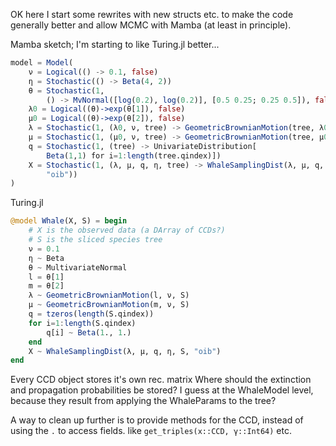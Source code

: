 OK here I start some rewrites with new structs etc. to make the code
generally better and allow MCMC with Mamba (at least in principle).

Mamba sketch; I'm starting to like Turing.jl better...
```julia
model = Model(
    ν = Logical(() -> 0.1, false)
    η = Stochastic(() -> Beta(4, 2))
    θ = Stochastic(1,
        () -> MvNormal([log(0.2), log(0.2)], [0.5 0.25; 0.25 0.5]), false)
    λ0 = Logical((θ)->exp(θ[1]), false)
    μ0 = Logical((θ)->exp(θ[2]), false)
    λ = Stochastic(1, (λ0, ν, tree) -> GeometricBrownianMotion(tree, λ0, ν))
    μ = Stochastic(1, (μ0, ν, tree) -> GeometricBrownianMotion(tree, μ0, ν))
    q = Stochastic(1, (tree) -> UnivariateDistribution[
        Beta(1,1) for i=1:length(tree.qindex)])
    X = Stochastic(1, (λ, μ, q, η, tree) -> WhaleSamplingDist(λ, μ, q, η, tree,
        "oib"))
)
```

Turing.jl
```julia
@model Whale(X, S) = begin
    # X is the observed data (a DArray of CCDs?)
    # S is the sliced species tree
    ν = 0.1
    η ~ Beta
    θ ~ MultivariateNormal
    l = θ[1]
    m = θ[2]
    λ ~ GeometricBrownianMotion(l, ν, S)
    μ ~ GeometricBrownianMotion(m, ν, S)
    q = tzeros(length(S.qindex))
    for i=1:length(S.qindex)
        q[i] ~ Beta(1., 1.)
    end
    X ~ WhaleSamplingDist(λ, μ, q, η, S, "oib")
end
```

Every CCD object stores it's own rec. matrix Where should the extinction and
propagation probabilities be stored? I guess at the WhaleModel level, because
they result from applying the WhaleParams to the tree?

A way to clean up further is to provide methods for the CCD, instead of using the `.` to access fields. like `get_triples(x::CCD, γ::Int64)` etc.
